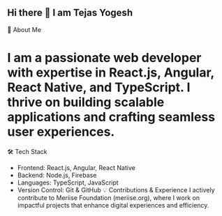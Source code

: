 ## Hi there 👋 I am Tejas Yogesh
🚀 About Me
# I am a passionate web developer with expertise in React.js, Angular, React Native, and TypeScript. I thrive on building scalable applications and crafting seamless user experiences.
🛠️ Tech Stack
- Frontend: React.js, Angular, React Native
- Backend: Node.js, Firebase
- Languages: TypeScript, JavaScript
- Version Control: Git & GitHub
💡 Contributions & Experience
I actively contribute to Meriise Foundation (meriise.org), where I work on impactful projects that enhance digital experiences and efficiency.
